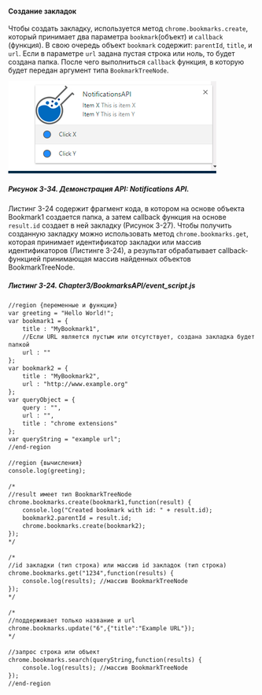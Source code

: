 #### Создание закладок

Чтобы создать закладку, используется метод `chrome.bookmarks.create`, который принимает два параметра `bookmark`\(объект\) и `callback` \(функция\). В свою очередь объект `bookmark` содержит: `parentId`, `title`, и `url`. Если в параметре `url` задана пустая строка или ноль, то будет создана папка. После чего выполниться `сallback` функция, в которую будет передан аргумент типа `BookmarkTreeNode`.

![Рисунок 3-34. Демонстрация API: Notifications API](/assets/figure-3-34.png)

##### Рисунок 3-34. _Демонстрация API: Notifications API._

Листинг 3-24 содержит фрагмент кода, в котором на основе объекта Bookmark1 создается папка, а затем callback функция на основе `result.id` создает в ней закладку \(Рисунок 3-27\). Чтобы получить созданную закладку можно использовать метод `chrome.bookmarks.get`, которая принимает идентификатор закладки или массив идентификаторов \(Листинге 3-24\), а результат обрабатывает callback-функцией принимающая массив найденных объектов BookmarkTreeNode.

##### Листинг 3-24. _Chapter3/BookmarksAPI/event\_script.js_

```
//region {переменные и функции}
var greeting = "Hello World!";
var bookmark1 = {
    title : "MyBookmark1",
    //Если URL является пустым или отсутствует, создана закладка будет папкой
    url : ""
};
var bookmark2 = {
    title : "MyBookmark2",
    url : "http://www.example.org"
};
var queryObject = {
    query : "",
    url : "",
    title : "chrome extensions"
};
var queryString = "example url";
//end-region

//region {вычисления}
console.log(greeting);

/*
//result имеет тип BookmarkTreeNode
chrome.bookmarks.create(bookmark1,function(result) { 
    console.log("Created bookmark with id: " + result.id);
    bookmark2.parentId = result.id;
    chrome.bookmarks.create(bookmark2);
});
*/

/*
//id закладки (тип строка) или массив id закладок (тип строка)
chrome.bookmarks.get("1234",function(results) { 
    console.log(results); //массив BookmarkTreeNode
});
*/

/*
//поддерживает только название и url
chrome.bookmarks.update("6",{"title":"Example URL"}); 
*/

//запрос строка или объект
chrome.bookmarks.search(queryString,function(results) {
    console.log(results); //массив BookmarkTreeNode
});
//end-region
```



